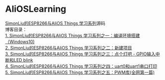 # AliOSLearning
[SimonLiu的ESP8266与AliOS Things 学习系列](https://blog.csdn.net/toopoo/article/details/86920755)源码<br>
博客目录：<br>
[1. SimonLiu的ESP8266与AliOS Things 学习系列之一：编译环境搭建（Windows10)](https://blog.csdn.net/toopoo/article/details/86773730)<br>
[2. SimonLiu的ESP8266与AliOS Things 学习系列之二：新建项目](https://blog.csdn.net/toopoo/article/details/86777012)<br>
[3. SimonLiu的ESP8266与AliOS Things 学习系列之三：点个灯吧 - GPIO输入中断和LED blink](https://blog.csdn.net/toopoo/article/details/86930422)<br>
[4. SimonLiu的ESP8266与AliOS Things 学习系列之四：uart0和uart1串口打印](https://blog.csdn.net/toopoo/article/details/87021361)<br>
[5. SimonLiu的ESP8266与AliOS Things 学习系列之五：PWM库(全网第一篇) ](https://blog.csdn.net/toopoo/article/details/87118810)<br>

